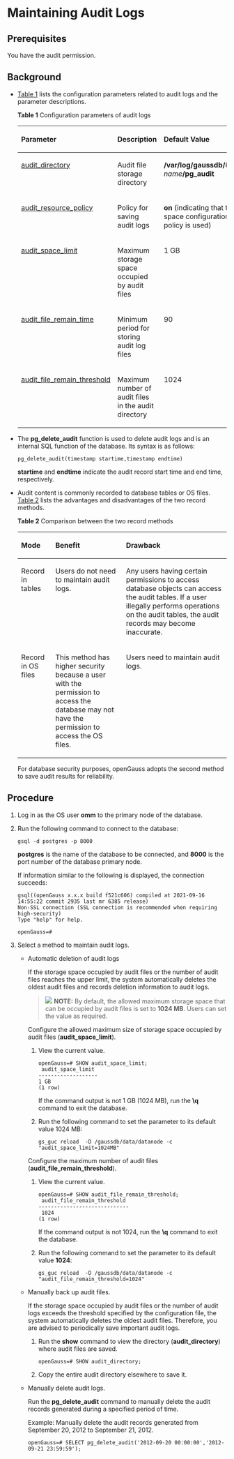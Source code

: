 # Maintaining Audit Logs<a name="EN-US_TOPIC_0289900145"></a>

## Prerequisites<a name="en-us_topic_0283136629_en-us_topic_0237121114_en-us_topic_0059778793_sbf90b4aa56054a53b7c697eec67d09ac"></a>

You have the audit permission.

## Background<a name="en-us_topic_0283136629_en-us_topic_0237121114_en-us_topic_0059778793_scec2076978bb4ca1b7959fef703791b2"></a>

-   [Table 1](#en-us_topic_0283136629_en-us_topic_0237121114_en-us_topic_0059778793_t611ff04302e6463c8850c39d3e1d78fb)  lists the configuration parameters related to audit logs and the parameter descriptions.

    **Table  1**  Configuration parameters of audit logs

    <a name="en-us_topic_0283136629_en-us_topic_0237121114_en-us_topic_0059778793_t611ff04302e6463c8850c39d3e1d78fb"></a>
    <table><thead align="left"><tr id="en-us_topic_0283136629_en-us_topic_0237121114_en-us_topic_0059778793_r8d98f172fcb143a4b42b10577220d355"><th class="cellrowborder" valign="top" width="37%" id="mcps1.2.4.1.1"><p id="en-us_topic_0283136629_en-us_topic_0237121114_en-us_topic_0059778793_a193720958fde4c19bc65993675dfa1a9"><a name="en-us_topic_0283136629_en-us_topic_0237121114_en-us_topic_0059778793_a193720958fde4c19bc65993675dfa1a9"></a><a name="en-us_topic_0283136629_en-us_topic_0237121114_en-us_topic_0059778793_a193720958fde4c19bc65993675dfa1a9"></a>Parameter</p>
    </th>
    <th class="cellrowborder" valign="top" width="28.999999999999996%" id="mcps1.2.4.1.2"><p id="en-us_topic_0283136629_en-us_topic_0237121114_en-us_topic_0059778793_af5d2e50e4bb64af6a29f7a3fdb06d45f"><a name="en-us_topic_0283136629_en-us_topic_0237121114_en-us_topic_0059778793_af5d2e50e4bb64af6a29f7a3fdb06d45f"></a><a name="en-us_topic_0283136629_en-us_topic_0237121114_en-us_topic_0059778793_af5d2e50e4bb64af6a29f7a3fdb06d45f"></a>Description</p>
    </th>
    <th class="cellrowborder" valign="top" width="34%" id="mcps1.2.4.1.3"><p id="en-us_topic_0283136629_en-us_topic_0237121114_en-us_topic_0059778793_a0b6844c422b4492ebbafb18967b858ac"><a name="en-us_topic_0283136629_en-us_topic_0237121114_en-us_topic_0059778793_a0b6844c422b4492ebbafb18967b858ac"></a><a name="en-us_topic_0283136629_en-us_topic_0237121114_en-us_topic_0059778793_a0b6844c422b4492ebbafb18967b858ac"></a>Default Value</p>
    </th>
    </tr>
    </thead>
    <tbody><tr id="en-us_topic_0283136629_en-us_topic_0237121114_en-us_topic_0059778793_r2604828d09ad4f47ab4f2c1801948ebd"><td class="cellrowborder" valign="top" width="37%" headers="mcps1.2.4.1.1 "><p id="en-us_topic_0283136629_en-us_topic_0237121114_p1759155401418"><a name="en-us_topic_0283136629_en-us_topic_0237121114_p1759155401418"></a><a name="en-us_topic_0283136629_en-us_topic_0237121114_p1759155401418"></a><a href="../DataBaseReference/audit-switch.md#en-us_topic_0283137524_en-us_topic_0237124745_en-us_topic_0059777744_sd283781eb52b490db30d6a5549f7db3e">audit_directory</a></p>
    </td>
    <td class="cellrowborder" valign="top" width="28.999999999999996%" headers="mcps1.2.4.1.2 "><p id="en-us_topic_0283136629_en-us_topic_0237121114_en-us_topic_0059778793_acf56af2e70564f0aad2b714c6ab657f4"><a name="en-us_topic_0283136629_en-us_topic_0237121114_en-us_topic_0059778793_acf56af2e70564f0aad2b714c6ab657f4"></a><a name="en-us_topic_0283136629_en-us_topic_0237121114_en-us_topic_0059778793_acf56af2e70564f0aad2b714c6ab657f4"></a>Audit file storage directory</p>
    </td>
    <td class="cellrowborder" valign="top" width="34%" headers="mcps1.2.4.1.3 "><p id="en-us_topic_0283136629_en-us_topic_0237121114_en-us_topic_0059778793_adaa9609514694908b74629047cbb90be"><a name="en-us_topic_0283136629_en-us_topic_0237121114_en-us_topic_0059778793_adaa9609514694908b74629047cbb90be"></a><a name="en-us_topic_0283136629_en-us_topic_0237121114_en-us_topic_0059778793_adaa9609514694908b74629047cbb90be"></a><strong id="b4937035121714"><a name="b4937035121714"></a><a name="b4937035121714"></a><span id="en-us_topic_0283136629_en-us_topic_0237121114_text13425845195119"><a name="en-us_topic_0283136629_en-us_topic_0237121114_text13425845195119"></a><a name="en-us_topic_0283136629_en-us_topic_0237121114_text13425845195119"></a>/var/log/gaussdb/</span></strong><em id="i109442238161"><a name="i109442238161"></a><a name="i109442238161"></a>User name</em><strong id="b41601414166"><a name="b41601414166"></a><a name="b41601414166"></a>/pg_audit</strong></p>
    </td>
    </tr>
    <tr id="en-us_topic_0283136629_en-us_topic_0237121114_row3691171915118"><td class="cellrowborder" valign="top" width="37%" headers="mcps1.2.4.1.1 "><p id="en-us_topic_0283136629_en-us_topic_0237121114_p125775410146"><a name="en-us_topic_0283136629_en-us_topic_0237121114_p125775410146"></a><a name="en-us_topic_0283136629_en-us_topic_0237121114_p125775410146"></a><a href="../DataBaseReference/audit-switch.md#en-us_topic_0283137524_en-us_topic_0237124745_section939915522551">audit_resource_policy</a></p>
    </td>
    <td class="cellrowborder" valign="top" width="28.999999999999996%" headers="mcps1.2.4.1.2 "><p id="en-us_topic_0283136629_en-us_topic_0237121114_p269312191114"><a name="en-us_topic_0283136629_en-us_topic_0237121114_p269312191114"></a><a name="en-us_topic_0283136629_en-us_topic_0237121114_p269312191114"></a>Policy for saving audit logs</p>
    </td>
    <td class="cellrowborder" valign="top" width="34%" headers="mcps1.2.4.1.3 "><p id="en-us_topic_0283136629_en-us_topic_0237121114_p2693119412"><a name="en-us_topic_0283136629_en-us_topic_0237121114_p2693119412"></a><a name="en-us_topic_0283136629_en-us_topic_0237121114_p2693119412"></a><strong id="b16570143511185"><a name="b16570143511185"></a><a name="b16570143511185"></a>on</strong> (indicating that the space configuration policy is used)</p>
    </td>
    </tr>
    <tr id="en-us_topic_0283136629_en-us_topic_0237121114_en-us_topic_0059778793_r4addc114b7bc4cb28f59858d1a31e01c"><td class="cellrowborder" valign="top" width="37%" headers="mcps1.2.4.1.1 "><p id="en-us_topic_0283136629_en-us_topic_0237121114_p1154754131410"><a name="en-us_topic_0283136629_en-us_topic_0237121114_p1154754131410"></a><a name="en-us_topic_0283136629_en-us_topic_0237121114_p1154754131410"></a><a href="../DataBaseReference/audit-switch.md#en-us_topic_0283137524_en-us_topic_0237124745_en-us_topic_0059777744_s167d5900250946bca199444c0617c714">audit_space_limit</a></p>
    </td>
    <td class="cellrowborder" valign="top" width="28.999999999999996%" headers="mcps1.2.4.1.2 "><p id="en-us_topic_0283136629_en-us_topic_0237121114_en-us_topic_0059778793_ae74583aff2ed4414bf4d178de6d1965f"><a name="en-us_topic_0283136629_en-us_topic_0237121114_en-us_topic_0059778793_ae74583aff2ed4414bf4d178de6d1965f"></a><a name="en-us_topic_0283136629_en-us_topic_0237121114_en-us_topic_0059778793_ae74583aff2ed4414bf4d178de6d1965f"></a>Maximum storage space occupied by audit files</p>
    </td>
    <td class="cellrowborder" valign="top" width="34%" headers="mcps1.2.4.1.3 "><p id="en-us_topic_0283136629_en-us_topic_0237121114_en-us_topic_0059778793_af2b1d30a53184505947fb653e984e6e6"><a name="en-us_topic_0283136629_en-us_topic_0237121114_en-us_topic_0059778793_af2b1d30a53184505947fb653e984e6e6"></a><a name="en-us_topic_0283136629_en-us_topic_0237121114_en-us_topic_0059778793_af2b1d30a53184505947fb653e984e6e6"></a>1 GB</p>
    </td>
    </tr>
    <tr id="en-us_topic_0283136629_en-us_topic_0237121114_row108931544517"><td class="cellrowborder" valign="top" width="37%" headers="mcps1.2.4.1.1 "><p id="en-us_topic_0283136629_en-us_topic_0237121114_p35275441413"><a name="en-us_topic_0283136629_en-us_topic_0237121114_p35275441413"></a><a name="en-us_topic_0283136629_en-us_topic_0237121114_p35275441413"></a><a href="../DataBaseReference/audit-switch.md#en-us_topic_0283137524_en-us_topic_0237124745_section149961828185211">audit_file_remain_time</a></p>
    </td>
    <td class="cellrowborder" valign="top" width="28.999999999999996%" headers="mcps1.2.4.1.2 "><p id="en-us_topic_0283136629_en-us_topic_0237121114_p13893114414110"><a name="en-us_topic_0283136629_en-us_topic_0237121114_p13893114414110"></a><a name="en-us_topic_0283136629_en-us_topic_0237121114_p13893114414110"></a>Minimum period for storing audit log files</p>
    </td>
    <td class="cellrowborder" valign="top" width="34%" headers="mcps1.2.4.1.3 "><p id="en-us_topic_0283136629_en-us_topic_0237121114_p10893844513"><a name="en-us_topic_0283136629_en-us_topic_0237121114_p10893844513"></a><a name="en-us_topic_0283136629_en-us_topic_0237121114_p10893844513"></a>90</p>
    </td>
    </tr>
    <tr id="en-us_topic_0283136629_en-us_topic_0237121114_en-us_topic_0059778793_rdc829df6e13b480a9a813d6d85854515"><td class="cellrowborder" valign="top" width="37%" headers="mcps1.2.4.1.1 "><p id="en-us_topic_0283136629_en-us_topic_0237121114_p143544143"><a name="en-us_topic_0283136629_en-us_topic_0237121114_p143544143"></a><a name="en-us_topic_0283136629_en-us_topic_0237121114_p143544143"></a><a href="../DataBaseReference/audit-switch.md#en-us_topic_0283137524_en-us_topic_0237124745_en-us_topic_0059777744_s7fbbb3e514454b11aa33310454965b66">audit_file_remain_threshold</a></p>
    </td>
    <td class="cellrowborder" valign="top" width="28.999999999999996%" headers="mcps1.2.4.1.2 "><p id="en-us_topic_0283136629_en-us_topic_0237121114_en-us_topic_0059778793_a69fbe4f040e448379bd38496b8fa50fa"><a name="en-us_topic_0283136629_en-us_topic_0237121114_en-us_topic_0059778793_a69fbe4f040e448379bd38496b8fa50fa"></a><a name="en-us_topic_0283136629_en-us_topic_0237121114_en-us_topic_0059778793_a69fbe4f040e448379bd38496b8fa50fa"></a>Maximum number of audit files in the audit directory</p>
    </td>
    <td class="cellrowborder" valign="top" width="34%" headers="mcps1.2.4.1.3 "><p id="en-us_topic_0283136629_en-us_topic_0237121114_en-us_topic_0059778793_aaa60b238c94547109f70cf95c6f14eff"><a name="en-us_topic_0283136629_en-us_topic_0237121114_en-us_topic_0059778793_aaa60b238c94547109f70cf95c6f14eff"></a><a name="en-us_topic_0283136629_en-us_topic_0237121114_en-us_topic_0059778793_aaa60b238c94547109f70cf95c6f14eff"></a>1024</p>
    </td>
    </tr>
    </tbody>
    </table>

-   The  **pg\_delete\_audit**  function is used to delete audit logs and is an internal SQL function of the database. Its syntax is as follows:

    ```
    pg_delete_audit(timestamp startime,timestamp endtime)
    ```

    **startime**  and  **endtime**  indicate the audit record start time and end time, respectively.

-   Audit content is commonly recorded to database tables or OS files.  [Table 2](#en-us_topic_0283136629_en-us_topic_0237121114_en-us_topic_0059778793_t078fedc6256143429079733b91e11d22)  lists the advantages and disadvantages of the two record methods.

    **Table  2**  Comparison between the two record methods

    <a name="en-us_topic_0283136629_en-us_topic_0237121114_en-us_topic_0059778793_t078fedc6256143429079733b91e11d22"></a>
    <table><thead align="left"><tr id="en-us_topic_0283136629_en-us_topic_0237121114_en-us_topic_0059778793_r2dcf662de916436294c42715b701b612"><th class="cellrowborder" valign="top" width="16.37836216378362%" id="mcps1.2.4.1.1"><p id="en-us_topic_0283136629_en-us_topic_0237121114_en-us_topic_0059778793_a2d52f31f283b42bf84382b8527dd0ede"><a name="en-us_topic_0283136629_en-us_topic_0237121114_en-us_topic_0059778793_a2d52f31f283b42bf84382b8527dd0ede"></a><a name="en-us_topic_0283136629_en-us_topic_0237121114_en-us_topic_0059778793_a2d52f31f283b42bf84382b8527dd0ede"></a>Mode</p>
    </th>
    <th class="cellrowborder" valign="top" width="33.7966203379662%" id="mcps1.2.4.1.2"><p id="en-us_topic_0283136629_en-us_topic_0237121114_en-us_topic_0059778793_a993895c8ab6e429aa406461afb663f0f"><a name="en-us_topic_0283136629_en-us_topic_0237121114_en-us_topic_0059778793_a993895c8ab6e429aa406461afb663f0f"></a><a name="en-us_topic_0283136629_en-us_topic_0237121114_en-us_topic_0059778793_a993895c8ab6e429aa406461afb663f0f"></a>Benefit</p>
    </th>
    <th class="cellrowborder" valign="top" width="49.825017498250176%" id="mcps1.2.4.1.3"><p id="en-us_topic_0283136629_en-us_topic_0237121114_en-us_topic_0059778793_aa160057f8f424a0db59a7e9ae1d00943"><a name="en-us_topic_0283136629_en-us_topic_0237121114_en-us_topic_0059778793_aa160057f8f424a0db59a7e9ae1d00943"></a><a name="en-us_topic_0283136629_en-us_topic_0237121114_en-us_topic_0059778793_aa160057f8f424a0db59a7e9ae1d00943"></a>Drawback</p>
    </th>
    </tr>
    </thead>
    <tbody><tr id="en-us_topic_0283136629_en-us_topic_0237121114_en-us_topic_0059778793_r6b863162ea9c44d9a233b0e8ab9f4288"><td class="cellrowborder" valign="top" width="16.37836216378362%" headers="mcps1.2.4.1.1 "><p id="en-us_topic_0283136629_en-us_topic_0237121114_en-us_topic_0059778793_acf8f4781d45f407f866ec0af7f9fc2d2"><a name="en-us_topic_0283136629_en-us_topic_0237121114_en-us_topic_0059778793_acf8f4781d45f407f866ec0af7f9fc2d2"></a><a name="en-us_topic_0283136629_en-us_topic_0237121114_en-us_topic_0059778793_acf8f4781d45f407f866ec0af7f9fc2d2"></a>Record in tables</p>
    </td>
    <td class="cellrowborder" valign="top" width="33.7966203379662%" headers="mcps1.2.4.1.2 "><p id="en-us_topic_0283136629_en-us_topic_0237121114_en-us_topic_0059778793_a8124271dab28420195b4e642bdd61b5c"><a name="en-us_topic_0283136629_en-us_topic_0237121114_en-us_topic_0059778793_a8124271dab28420195b4e642bdd61b5c"></a><a name="en-us_topic_0283136629_en-us_topic_0237121114_en-us_topic_0059778793_a8124271dab28420195b4e642bdd61b5c"></a>Users do not need to maintain audit logs.</p>
    </td>
    <td class="cellrowborder" valign="top" width="49.825017498250176%" headers="mcps1.2.4.1.3 "><p id="en-us_topic_0283136629_en-us_topic_0237121114_en-us_topic_0059778793_a603ae97804bb4833becf922f6b81a14f"><a name="en-us_topic_0283136629_en-us_topic_0237121114_en-us_topic_0059778793_a603ae97804bb4833becf922f6b81a14f"></a><a name="en-us_topic_0283136629_en-us_topic_0237121114_en-us_topic_0059778793_a603ae97804bb4833becf922f6b81a14f"></a>Any users having certain permissions to access database objects can access the audit tables. If a user illegally performs operations on the audit tables, the audit records may become inaccurate.</p>
    </td>
    </tr>
    <tr id="en-us_topic_0283136629_en-us_topic_0237121114_en-us_topic_0059778793_r61ce01a0283f4d31aca53d248c27bff9"><td class="cellrowborder" valign="top" width="16.37836216378362%" headers="mcps1.2.4.1.1 "><p id="en-us_topic_0283136629_en-us_topic_0237121114_en-us_topic_0059778793_a51eb5c334c7a49d2831f13f5f89ac29b"><a name="en-us_topic_0283136629_en-us_topic_0237121114_en-us_topic_0059778793_a51eb5c334c7a49d2831f13f5f89ac29b"></a><a name="en-us_topic_0283136629_en-us_topic_0237121114_en-us_topic_0059778793_a51eb5c334c7a49d2831f13f5f89ac29b"></a>Record in OS files</p>
    </td>
    <td class="cellrowborder" valign="top" width="33.7966203379662%" headers="mcps1.2.4.1.2 "><p id="en-us_topic_0283136629_en-us_topic_0237121114_en-us_topic_0059778793_a59cc39e7e85149f3bc1397e2727b6a03"><a name="en-us_topic_0283136629_en-us_topic_0237121114_en-us_topic_0059778793_a59cc39e7e85149f3bc1397e2727b6a03"></a><a name="en-us_topic_0283136629_en-us_topic_0237121114_en-us_topic_0059778793_a59cc39e7e85149f3bc1397e2727b6a03"></a>This method has higher security because a user with the permission to access the database may not have the permission to access the OS files.</p>
    </td>
    <td class="cellrowborder" valign="top" width="49.825017498250176%" headers="mcps1.2.4.1.3 "><p id="en-us_topic_0283136629_en-us_topic_0237121114_en-us_topic_0059778793_a9d730cf2b6ef4067a993b42182d7b505"><a name="en-us_topic_0283136629_en-us_topic_0237121114_en-us_topic_0059778793_a9d730cf2b6ef4067a993b42182d7b505"></a><a name="en-us_topic_0283136629_en-us_topic_0237121114_en-us_topic_0059778793_a9d730cf2b6ef4067a993b42182d7b505"></a>Users need to maintain audit logs.</p>
    </td>
    </tr>
    </tbody>
    </table>

    For database security purposes, openGauss adopts the second method to save audit results for reliability.


## Procedure<a name="en-us_topic_0283136629_en-us_topic_0237121114_en-us_topic_0059778793_sdeb071ceee2f4cfdb1ae1dc6a00da86d"></a>

1.  Log in as the OS user  **omm**  to the primary node of the database.
2.  Run the following command to connect to the database:

    ```
    gsql -d postgres -p 8000
    ```

    **postgres**  is the name of the database to be connected, and  **8000**  is the port number of the database primary node.

    If information similar to the following is displayed, the connection succeeds:

    ```
    gsql((openGauss x.x.x build f521c606) compiled at 2021-09-16 14:55:22 commit 2935 last mr 6385 release)
    Non-SSL connection (SSL connection is recommended when requiring high-security)
    Type "help" for help.
    
    openGauss=# 
    ```

3.  Select a method to maintain audit logs.
    -   Automatic deletion of audit logs

        If the storage space occupied by audit files or the number of audit files reaches the upper limit, the system automatically deletes the oldest audit files and records deletion information to audit logs.

        >![](public_sys-resources/icon-note.gif) **NOTE:** 
        >By default, the allowed maximum storage space that can be occupied by audit files is set to  **1024 MB**. Users can set the value as required.

        Configure the allowed maximum size of storage space occupied by audit files \(**audit\_space\_limit**\).

        1.  View the current value.

            ```
            openGauss=# SHOW audit_space_limit;
             audit_space_limit
            -------------------
            1 GB
            (1 row)
            ```

            If the command output is not 1 GB \(1024 MB\), run the  **\\q**  command to exit the database.

        2.  Run the following command to set the parameter to its default value 1024 MB:

            ```
            gs_guc reload  -D /gaussdb/data/datanode -c "audit_space_limit=1024MB"
            ```

        Configure the maximum number of audit files \(**audit\_file\_remain\_threshold**\).

        1.  View the current value.

            ```
            openGauss=# SHOW audit_file_remain_threshold;
             audit_file_remain_threshold
            -----------------------------
             1024
            (1 row)
            ```

            If the command output is not 1024, run the  **\\q**  command to exit the database.

        2.  Run the following command to set the parameter to its default value  **1024**:

            ```
            gs_guc reload  -D /gaussdb/data/datanode -c "audit_file_remain_threshold=1024"
            ```

    -   Manually back up audit files.

        If the storage space occupied by audit files or the number of audit logs exceeds the threshold specified by the configuration file, the system automatically deletes the oldest audit files. Therefore, you are advised to periodically save important audit logs.

        1.  Run the  **show**  command to view the directory \(**audit\_directory**\) where audit files are saved.

            ```
            openGauss=# SHOW audit_directory;
            ```

        2.  Copy the entire audit directory elsewhere to save it.

    -   Manually delete audit logs.

        Run the  **pg\_delete\_audit**  command to manually delete the audit records generated during a specified period of time.

        Example: Manually delete the audit records generated from September 20, 2012 to September 21, 2012.

        ```
        openGauss=# SELECT pg_delete_audit('2012-09-20 00:00:00','2012-09-21 23:59:59');
        ```



